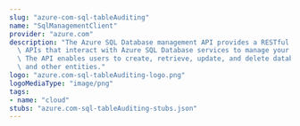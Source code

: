 ```yaml
---
slug: "azure-com-sql-tableAuditing"
name: "SqlManagementClient"
provider: "azure.com"
description: "The Azure SQL Database management API provides a RESTful set of web\
  \ APIs that interact with Azure SQL Database services to manage your databases.\
  \ The API enables users to create, retrieve, update, and delete databases, servers,\
  \ and other entities."
logo: "azure.com-sql-tableAuditing-logo.png"
logoMediaType: "image/png"
tags:
- name: "cloud"
stubs: "azure.com-sql-tableAuditing-stubs.json"
---
```

